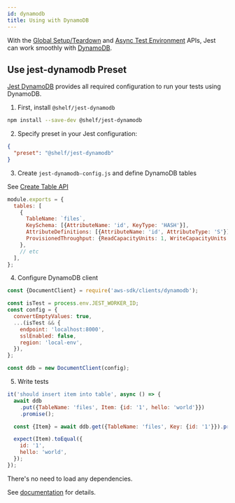 ```yaml
---
id: dynamodb
title: Using with DynamoDB
---
```


With the [Global Setup/Teardown](Configuration.md#globalsetup-string) and [Async Test Environment](Configuration.md#testenvironment-string) APIs, Jest can work smoothly with [DynamoDB](https://aws.amazon.com/dynamodb/).

## Use jest-dynamodb Preset

[Jest DynamoDB](https://github.com/shelfio/jest-dynamodb) provides all required configuration to run your tests using DynamoDB.

1.  First, install `@shelf/jest-dynamodb`

```bash npm2yarn
npm install --save-dev @shelf/jest-dynamodb
```

2.  Specify preset in your Jest configuration:

```json
{
  "preset": "@shelf/jest-dynamodb"
}
```

3.  Create `jest-dynamodb-config.js` and define DynamoDB tables

See [Create Table API](https://docs.aws.amazon.com/AWSJavaScriptSDK/latest/AWS/DynamoDB.html#createTable-property)

```js
module.exports = {
  tables: [
    {
      TableName: `files`,
      KeySchema: [{AttributeName: 'id', KeyType: 'HASH'}],
      AttributeDefinitions: [{AttributeName: 'id', AttributeType: 'S'}],
      ProvisionedThroughput: {ReadCapacityUnits: 1, WriteCapacityUnits: 1},
    },
    // etc
  ],
};
```

4.  Configure DynamoDB client

```js
const {DocumentClient} = require('aws-sdk/clients/dynamodb');

const isTest = process.env.JEST_WORKER_ID;
const config = {
  convertEmptyValues: true,
  ...(isTest && {
    endpoint: 'localhost:8000',
    sslEnabled: false,
    region: 'local-env',
  }),
};

const ddb = new DocumentClient(config);
```

5.  Write tests

```js
it('should insert item into table', async () => {
  await ddb
    .put({TableName: 'files', Item: {id: '1', hello: 'world'}})
    .promise();

  const {Item} = await ddb.get({TableName: 'files', Key: {id: '1'}}).promise();

  expect(Item).toEqual({
    id: '1',
    hello: 'world',
  });
});
```

There's no need to load any dependencies.

See [documentation](https://github.com/shelfio/jest-dynamodb) for details.
